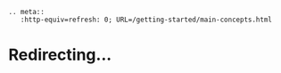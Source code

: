 ```{eval-rst}
.. meta::
   :http-equiv=refresh: 0; URL=/getting-started/main-concepts.html
```

# Redirecting...